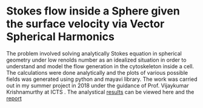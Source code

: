 # Stokes flow inside a Sphere given the surface velocity via Vector Spherical Harmonics
The problem involved solving analytically Stokes equation in spherical geometry under low renolds number as an idealized situation in order to understand and model the flow generation in the cytoskeleton inside a cell.
The calculations were done analytically and the plots of various possible fields was generated using python and 
mayavi library. The work was carried out in my summer project in 2018 under the guidance of Prof. Vijaykumar Krishnamurthy at ICTS .
The analystical [results](https://github.com/Mr-Markovian/SphericalHarmonics_for_StokesFlow/blob/main/codes/Analytical_bulkvelocity_calculation.pdf) can be viewed here and the [report](https://github.com/Mr-Markovian/SphericalHarmonics_for_StokesFlow/blob/main/.pdf)
